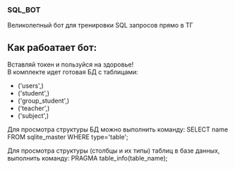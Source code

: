 ### SQL_BOT
Великолепный бот для тренировки SQL запросов прямо в ТГ

## Как рабоатает бот:
Вставляй токен и пользуйся на здоровье!     
В комплекте идет готовая БД с таблицами:
- ('users',)
- ('student',)
- ('group_student',)
- ('teacher',)
- ('subject',)
  
Для просмотра структуры БД можно выполнить команду:  SELECT name FROM sqlite_master WHERE type='table';

Для просмотра структуры (столбцы и их типы) таблиц в базе данных, выполнить команду: PRAGMA table_info(table_name); 

